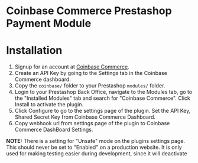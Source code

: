 # Coinbase Commerce Prestashop Payment Module

# Installation
1. Signup for an account at [Coinbase Commerce](https://commerce.coinbase.com/).
2. Create an API Key by going to the Settings tab in the Coinbase Commerce dashboard.
3. Copy the `coinbase/` folder to your Prestashop `modules/` folder.
4. Login to your Prestashop Back Office, navigate to the Modules tab, go to the "Installed Modules" tab and search for "Coinbase Commerce". Click Install to activate the plugin.
5. Click Configure to go to the settings page of the plugin. Set the API Key, Shared Secret Key from Coinbase Commerce Dashboard.
6. Copy webhook url from settings page of the plugin to Coinbase Commerce DashBoard Settings. 

**NOTE:** There is a setting for "Unsafe" mode on the plugins settings page. This should never be set to "Enabled" on a production website. 
It is only used for making testing easier during development, since it will deactivate 